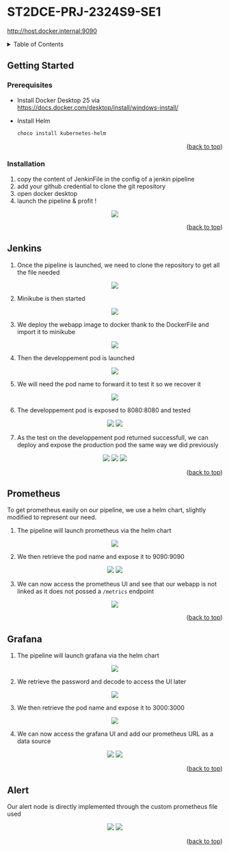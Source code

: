 # ST2DCE-PRJ-2324S9-SE1
http://host.docker.internal:9090

<!-- Improved compatibility of back to top link: See: https://github.com/othneildrew/Best-README-Template/pull/73 -->
<a name="readme-top"></a>

<!-- TABLE OF CONTENTS -->
<details>
  <summary>Table of Contents</summary>
  <ol>
    <li>
      <a href="#getting-started">Getting Started</a>
      <ul>
        <li><a href="#prerequisites">Prerequisites</a></li>
        <li><a href="#installation">Installation</a></li>
      </ul>
    </li>
    <li><a href="#jenkins">Jenkins</a></li>
    <li><a href="#prometheus">Prometheus</a></li>
    <li><a href="#grafana">Grafana</a></li>
    <li><a href="#alert">Alert</a></li>
  </ol>
</details>


<!-- GETTING STARTED -->
## Getting Started


### Prerequisites

- Install Docker Desktop 25 via https://docs.docker.com/desktop/install/windows-install/

- Install Helm 
  ```sh
  choco install kubernetes-helm
  ```
  <p align="right">(<a href="#readme-top">back to top</a>)</p>

### Installation

1. copy the content of JenkinFile in the config of a jenkin pipeline
2. add your github credential to clone the git repository
3. open docker desktop
4. launch the pipeline & profit !

<div align="center">
<img src="screenshot/jenkins/pipeline.png">
</div>

<p align="right">(<a href="#readme-top">back to top</a>)</p>


## Jenkins
1. Once the pipeline is launched, we need to clone the repository to get all the file needed

<div align="center">
<img src="screenshot/jenkins/git_clone.png">
</div>


2. Minikube is then started

<div align="center">
<img src="screenshot/jenkins/minikube_start.png">
</div>

3. We deploy the webapp image to docker thank to the DockerFile and import it to minikube

<div align="center">
<img src="screenshot/jenkins/deploy_image.png">
</div>


4. Then the developpement pod is launched

<div align="center">
<img src="screenshot/jenkins/deploy_dev.png">
</div>


5. We will need the pod name to forward it to test it so we recover it

<div align="center">
<img src="screenshot/jenkins/get_pod_dev.png">
</div>

6. The developpement pod is exposed to 8080:8080 and tested

<div align="center">
<img src="screenshot/jenkins/expose_dev.png">
<img src="screenshot/jenkins/test_dev.png">
</div>

7. As the test on the developpement pod returned successfull, we can deploy and expose the production pod the same way we did previously

<div align="center">
<img src="screenshot/jenkins/deploy_prod.png">
<img src="screenshot/jenkins/get_pod_prod.png">
<img src="screenshot/jenkins/expose_prod.png">
</div>

<p align="right">(<a href="#readme-top">back to top</a>)</p>



## Prometheus

To get prometheus easily on our pipeline, we use a helm chart, slightly modified to represent our need.


1. The pipeline will launch prometheus via the helm chart 

<div align="center">
<img src="screenshot/prometheus/prometheus_launch.png">
</div>


2. We then retrieve the pod name and expose it to 9090:9090

<div align="center">
<img src="screenshot/prometheus/get_pod_prometheus.png">
<img src="screenshot/prometheus/expose_prometheus.png">
</div>


3. We can now access the prometheus UI and see that our webapp is not linked as it does not possed a ```/metrics``` endpoint

<div align="center">
<img src="screenshot/prometheus/prometheus_webapp.png">
</div>


<p align="right">(<a href="#readme-top">back to top</a>)</p>


## Grafana

1. The pipeline will launch grafana via the helm chart 

<div align="center">
<img src="screenshot/grafana/grafana_launch.png">
</div>


2. We retrieve the password and decode to access the UI later

<div align="center">
<img src="screenshot/grafana/get_password_admin.png">
</div>


3. We then retrieve the pod name and expose it to 3000:3000

<div align="center">
<img src="screenshot/grafana/expose_grafana.png">
</div>


4. We can now access the grafana UI and add our prometheus URL as a data source

<div align="center">
<img src="screenshot/grafana/grafana_ui.png">
<img src="screenshot/grafana/grafana_prometheus.png">
</div>


<p align="right">(<a href="#readme-top">back to top</a>)</p>



## Alert

Our alert node is directly implemented through the custom prometheus file used 

<div align="center">
<img src="screenshot/prometheus/alert_node.png">
<img src="screenshot/prometheus/prometheus_alert.png">
</div>


<p align="right">(<a href="#readme-top">back to top</a>)</p>
